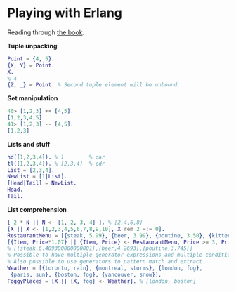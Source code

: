# Playing with Erlang

Reading through [the book](http://learnyousomeerlang.com/starting-out-for-real).

**Tuple unpacking**

```erlang
Point = {4, 5}.
{X, Y} = Point.
X.
% 4
{Z, _} = Point. % Second tuple element will be unbound.
```

**Set manipulation**

```erlang
40> [1,2,3] ++ [4,5].
[1,2,3,4,5]
41> [1,2,3] -- [4,5].
[1,2,3]
```


**Lists and stuff**

```erlang
hd([1,2,3,4]). % 1        % car
tl([1,2,3,4]). % [2,3,4]  % cdr
List = [2,3,4].
NewList = [1|List].
[Head|Tail] = NewList.
Head.
Tail.
```

**List comprehension**

```erlang
[ 2 * N || N <- [1, 2, 3, 4] ]. % [2,4,6,8]
[X || X <- [1,2,3,4,5,6,7,8,9,10], X rem 2 =:= 0].
RestaurantMenu = [{steak, 5.99}, {beer, 3.99}, {poutine, 3.50}, {kitten, 20.99}, {water, 0.00}].
[{Item, Price*1.07} || {Item, Price} <- RestaurantMenu, Price >= 3, Price =< 10].
% [{steak,6.409300000000001},{beer,4.2693},{poutine,3.745}]
% Possible to have multiple generator expressions and multiple conditions.
% Also possible to use generators to pattern match and extract.
Weather = [{toronto, rain}, {montreal, storms}, {london, fog},
 {paris, sun}, {boston, fog}, {vancouver, snow}].
FoggyPlaces = [X || {X, fog} <- Weather]. % [london, boston]
```





